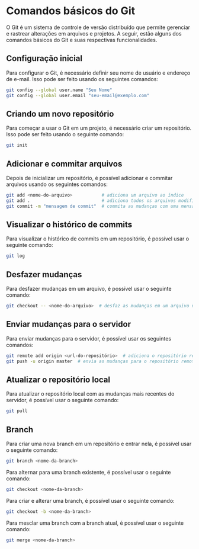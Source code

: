 # Comandos básicos do Git

O Git é um sistema de controle de versão distribuído que permite gerenciar e rastrear alterações em arquivos e projetos. A seguir, estão alguns dos comandos básicos do Git e suas respectivas funcionalidades.

## **Configuração inicial**

Para configurar o Git, é necessário definir seu nome de usuário e endereço de e-mail. Isso pode ser feito usando os seguintes comandos:

```bash
git config --global user.name "Seu Nome"
git config --global user.email "seu-email@exemplo.com"
```

## **Criando um novo repositório**

Para começar a usar o Git em um projeto, é necessário criar um repositório. Isso pode ser feito usando o seguinte comando:

```bash
git init
```

## **Adicionar e commitar arquivos**

Depois de inicializar um repositório, é possível adicionar e commitar arquivos usando os seguintes comandos:

```bash
git add <nome-do-arquivo>           # adiciona um arquivo ao índice
git add .                           # adiciona todos os arquivos modificados ao índice
git commit -m "mensagem de commit"  # commita as mudanças com uma mensagem descritiva
```

## **Visualizar o histórico de commits**

Para visualizar o histórico de commits em um repositório, é possível usar o seguinte comando:

```bash
git log
```

## **Desfazer mudanças**

Para desfazer mudanças em um arquivo, é possível usar o seguinte comando:

```bash
git checkout -- <nome-do-arquivo>  # desfaz as mudanças em um arquivo não commitado
```

## **Enviar mudanças para o servidor**

Para enviar mudanças para o servidor, é possível usar os seguintes comandos:

```bash
git remote add origin <url-do-repositório>  # adiciona o repositório remoto
git push -u origin master  # envia as mudanças para o repositório remoto
```

## **Atualizar o repositório local**

Para atualizar o repositório local com as mudanças mais recentes do servidor, é possível usar o seguinte comando:

```bash
git pull
```

## **Branch**

Para criar uma nova branch em um repositório e entrar nela, é possível usar o seguinte comando:

```bash
git branch <nome-da-branch>

```

Para alternar para uma branch existente, é possível usar o seguinte comando:

```bash
git checkout <nome-da-branch>
```

Para criar e alterar uma branch, é possível usar o seguinte comando:

```bash
git checkout -b <nome-da-branch>
```

Para mesclar uma branch com a branch atual, é possível usar o seguinte comando:

```bash
git merge <nome-da-branch>
```


<!--

-->
